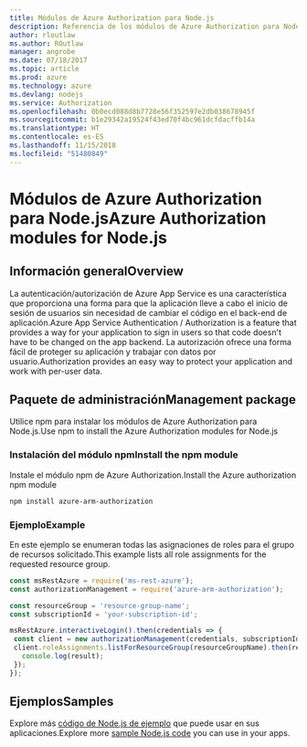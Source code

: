 ```yaml
---
title: Módulos de Azure Authorization para Node.js
description: Referencia de los módulos de Azure Authorization para Node.js
author: rloutlaw
ms.author: ROutlaw
manager: angrobe
ms.date: 07/18/2017
ms.topic: article
ms.prod: azure
ms.technology: azure
ms.devlang: nodejs
ms.service: Authorization
ms.openlocfilehash: 0b0ecd088d8b7728e56f352597e2db038678945f
ms.sourcegitcommit: b1e29342a19524f43ed70f4bc961dcfdacffb14a
ms.translationtype: HT
ms.contentlocale: es-ES
ms.lasthandoff: 11/15/2018
ms.locfileid: "51480849"
---
```

# <a name="azure-authorization-modules-for-nodejs"></a><span data-ttu-id="c4e28-103">Módulos de Azure Authorization para Node.js</span><span class="sxs-lookup"><span data-stu-id="c4e28-103">Azure Authorization modules for Node.js</span></span>

## <a name="overview"></a><span data-ttu-id="c4e28-104">Información general</span><span class="sxs-lookup"><span data-stu-id="c4e28-104">Overview</span></span>

<span data-ttu-id="c4e28-105">La autenticación/autorización de Azure App Service es una característica que proporciona una forma para que la aplicación lleve a cabo el inicio de sesión de usuarios sin necesidad de cambiar el código en el back-end de aplicación.</span><span class="sxs-lookup"><span data-stu-id="c4e28-105">Azure App Service Authentication / Authorization is a feature that provides a way for your application to sign in users so that code doesn't have to be changed on the app backend.</span></span> <span data-ttu-id="c4e28-106">La autorización ofrece una forma fácil de proteger su aplicación y trabajar con datos por usuario.</span><span class="sxs-lookup"><span data-stu-id="c4e28-106">Authorization provides an easy way to protect your application and work with per-user data.</span></span>

## <a name="management-package"></a><span data-ttu-id="c4e28-107">Paquete de administración</span><span class="sxs-lookup"><span data-stu-id="c4e28-107">Management package</span></span>

<span data-ttu-id="c4e28-108">Utilice npm para instalar los módulos de Azure Authorization para Node.js.</span><span class="sxs-lookup"><span data-stu-id="c4e28-108">Use npm to install the Azure Authorization modules for Node.js</span></span>

### <a name="install-the-npm-module"></a><span data-ttu-id="c4e28-109">Instalación del módulo npm</span><span class="sxs-lookup"><span data-stu-id="c4e28-109">Install the npm module</span></span>

<span data-ttu-id="c4e28-110">Instale el módulo npm de Azure Authorization.</span><span class="sxs-lookup"><span data-stu-id="c4e28-110">Install the Azure authorization npm module</span></span>

```bash
npm install azure-arm-authorization
```

### <a name="example"></a><span data-ttu-id="c4e28-111">Ejemplo</span><span class="sxs-lookup"><span data-stu-id="c4e28-111">Example</span></span>

<span data-ttu-id="c4e28-112">En este ejemplo se enumeran todas las asignaciones de roles para el grupo de recursos solicitado.</span><span class="sxs-lookup"><span data-stu-id="c4e28-112">This example lists all role assignments for the requested resource group.</span></span>

```javascript
const msRestAzure = require('ms-rest-azure');
const authorizationManagement = require('azure-arm-authorization');

const resourceGroup = 'resource-group-name';
const subscriptionId = 'your-subscription-id';

msRestAzure.interactiveLogin().then(credentials => {
 const client = new authorizationManagement(credentials, subscriptionId);
 client.roleAssignments.listForResourceGroup(resourceGroupName).then(result => {
   console.log(result);
 });
});
```

## <a name="samples"></a><span data-ttu-id="c4e28-113">Ejemplos</span><span class="sxs-lookup"><span data-stu-id="c4e28-113">Samples</span></span>

<span data-ttu-id="c4e28-114">Explore más [código de Node.js de ejemplo](https://azure.microsoft.com/resources/samples/?platform=nodejs) que puede usar en sus aplicaciones.</span><span class="sxs-lookup"><span data-stu-id="c4e28-114">Explore more [sample Node.js code](https://azure.microsoft.com/resources/samples/?platform=nodejs) you can use in your apps.</span></span>
